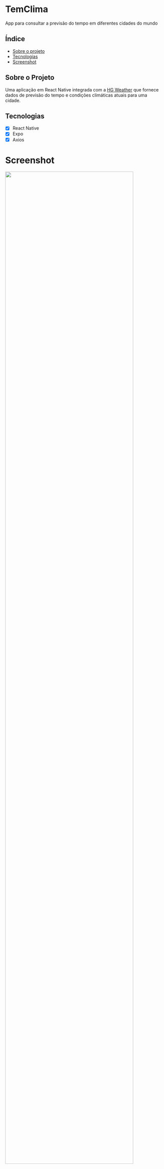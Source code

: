 # TemClima
App para consultar a previsão do tempo em diferentes cidades do mundo

## Índice
* [Sobre o projeto](#sobre-o-projeto)
* [Tecnologias](#tecnologias)
* [Screenshot](#screenshot)

## Sobre o Projeto 
Uma aplicação em React Native integrada com a <a href="https://hgbrasil.com/status/weather">HG Weather</a> que fornece dados de previsão do tempo e condições climáticas atuais para uma cidade.

## Tecnologias

- [x] React Native
- [x] Expo
- [x] Axios

# Screenshot
<img width="90%" src="temclima.gif">
